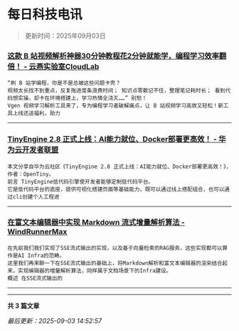 # 每日科技电讯

> 更新时间：2025年09月03日

### [这款 B 站视频解析神器30分钟教程花2分钟就能学，编程学习效率翻倍！ - 云燕实验室CloudLab](https://www.cnblogs.com/cloudlabs/p/19071830)

	“刷 B 站学编程，你是不是总被这些问题卡壳？
	视频太长找不到重点，反复拖进度条浪费时间； 知识点零散记不住，整理笔记耗时长； 看到代码想实操，却卡在环境搭建上，学习热情全浇灭……” 别愁！
	Vgen 视频学习解析工具来了，专为编程学习者破解痛点，让 B 站视频学习高效又轻松！新工具上线还送福利，助力

---



### [TinyEngine 2.8 正式上线：AI能力就位、Docker部署更高效！ - 华为云开发者联盟](https://www.cnblogs.com/huaweiyun/p/19071482)

	本文分享自华为云社区《TinyEngine 2.8 正式上线：AI能力就位、Docker部署更高效！》，作者：OpenTiny。
	前言 TinyEngine低代码引擎使开发者能够定制低代码平台。
	它是低代码平台的底座，提供可视化搭建页面等基础能力，既可以通过线上搭配组合，也可以通过cli创建个人工程进

---



### [在富文本编辑器中实现 Markdown 流式增量解析算法 - WindRunnerMax](https://www.cnblogs.com/WindrunnerMax/p/19071352)

	在先前我们我们实现了SSE流式输出的实现，以及基于向量检索的RAG服务，这些实现都可以算作是AI Infra的范畴。
	这里我们再来聊一下在SSE流式输出的基础上，将Markdown解析和富文本编辑器的渲染结合起来，实现编辑器的增量解析算法，同样属于文档场景下的Infra建设。
	概述 在SSE流式输出的

---




---

**共 3 篇文章**

*最后更新：2025-09-03 14:52:57*
